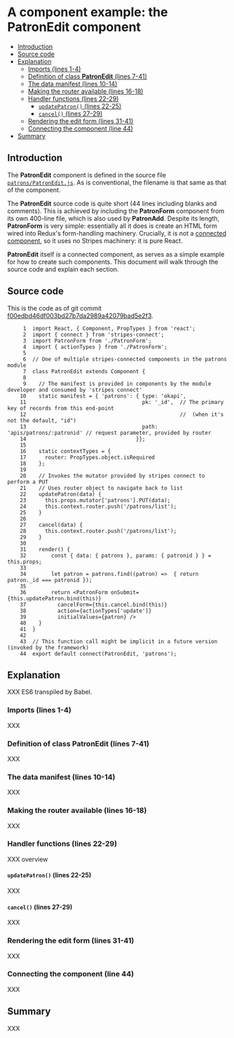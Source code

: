 # A component example: the **PatronEdit** component

<!-- ../../../okapi/doc/md2toc -l 2 component-example.md -->
* [Introduction](#introduction)
* [Source code](#source-code)
* [Explanation](#explanation)
    * [Imports (lines 1-4)](#imports-lines-1-4)
    * [Definition of class **PatronEdit** (lines 7-41)](#definition-of-class-patronedit-lines-7-41)
    * [The data manifest (lines 10-14)](#the-data-manifest-lines-10-14)
    * [Making the router available (lines 16-18)](#making-the-router-available-lines-16-18)
    * [Handler functions (lines 22-29)](#handler-functions-lines-22-29)
        * [`updatePatron()` (lines 22-25)](#updatepatron-lines-22-25)
        * [`cancel()` (lines 27-29)](#cancel-lines-27-29)
    * [Rendering the edit form (lines 31-41)](#rendering-the-edit-form-lines-31-41)
    * [Connecting the component (line 44)](#connecting-the-component-line-44)
* [Summary](#summary)

## Introduction

The **PatronEdit** component is defined in the source file
[`patrons/PatronEdit.js`](../../patrons/PatronEdit.js).
As is conventional, the filename is that same as that of the component.

The **PatronEdit** source code is quite short (44 lines including
blanks and comments). This is achieved by including the **PatronForm**
component from its own 400-line file, which is also used by
**PatronAdd**. Despite its length, **PatronForm** is very simple:
essentially all it does is create an HTML form wired into Redux's
form-handling machinery. Crucially, it is not a
[connected component](../../stripes-connect/api.md#introduction),
so it uses no Stripes machinery: it is pure React.

**PatronEdit** itself _is_ a connected component, as serves as a
simple example for how to create such components. This document will
walk through the source code and explain each section.


## Source code

This is the code as of git commit
[f00edbd46df003bd27b7da2989a42079bad5e2f3](https://github.com/folio-org/stripes-experiments/blob/f00edbd46df003bd27b7da2989a42079bad5e2f3/patrons/PatronEdit.js).

```
     1	import React, { Component, PropTypes } from 'react';
     2	import { connect } from 'stripes-connect';
     3	import PatronForm from './PatronForm';
     4	import { actionTypes } from './PatronForm';
     5	
     6	// One of multiple stripes-connected components in the patrons module
     7	class PatronEdit extends Component {
     8	
     9	  // The manifest is provided in components by the module developer and consumed by 'stripes connect'
    10	  static manifest = { 'patrons': { type: 'okapi',
    11	                                   pk: '_id',  // The primary key of records from this end-point
    12	                                               //  (when it's not the default, "id")
    13	                                   path: 'apis/patrons/:patronid' // request parameter, provided by router
    14	                                 }};
    15	
    16	  static contextTypes = {
    17	    router: PropTypes.object.isRequired
    18	  };
    19	
    20	  // Invokes the mutator provided by stripes connect to perform a PUT
    21	  // Uses router object to navigate back to list
    22	  updatePatron(data) {
    23	    this.props.mutator['patrons'].PUT(data);
    24	    this.context.router.push('/patrons/list');
    25	  }
    26	
    27	  cancel(data) {
    28	    this.context.router.push('/patrons/list');
    29	  }
    30	
    31	  render() { 
    32	      const { data: { patrons }, params: { patronid } } = this.props;
    33	
    34	      let patron = patrons.find((patron) =>  { return patron._id === patronid });
    35	
    36	      return <PatronForm onSubmit={this.updatePatron.bind(this)} 
    37	        cancelForm={this.cancel.bind(this)}
    38	        action={actionTypes['update']}
    39	        initialValues={patron} />
    40	  }
    41	}
    42	
    43	// This function call might be implicit in a future version (invoked by the framework)
    44	export default connect(PatronEdit, 'patrons');
```

## Explanation

XXX ES6 transpiled by Babel.

### Imports (lines 1-4)

XXX

### Definition of class **PatronEdit** (lines 7-41)

XXX

### The data manifest (lines 10-14)

XXX

### Making the router available (lines 16-18)

XXX

### Handler functions (lines 22-29)

XXX overview

#### `updatePatron()` (lines 22-25)

XXX

#### `cancel()` (lines 27-29)

XXX

### Rendering the edit form (lines 31-41)

XXX

### Connecting the component (line 44)

XXX

## Summary

XXX

